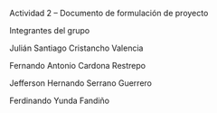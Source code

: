 Actividad 2 – Documento de formulación de proyecto

Integrantes del grupo

Julián Santiago Cristancho Valencia

Fernando Antonio Cardona Restrepo 

Jefferson Hernando Serrano Guerrero

Ferdinando Yunda Fandiño

